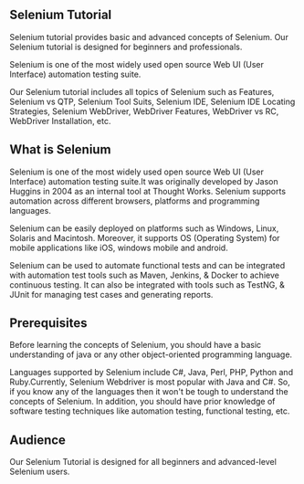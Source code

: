 ## Selenium Tutorial

Selenium tutorial provides basic and advanced concepts of Selenium. Our Selenium tutorial is designed for beginners and professionals.

Selenium is one of the most widely used open source Web UI (User Interface) automation testing suite.

Our Selenium tutorial includes all topics of Selenium such as Features, Selenium vs QTP, Selenium Tool Suits, Selenium IDE, Selenium IDE Locating Strategies, Selenium WebDriver, WebDriver Features, WebDriver vs RC, WebDriver Installation, etc.

## What is Selenium

Selenium is one of the most widely used open source Web UI (User Interface) automation testing suite.It was originally developed by Jason Huggins in 2004 as an internal tool at Thought Works. Selenium supports automation across different browsers, platforms and programming languages.

Selenium can be easily deployed on platforms such as Windows, Linux, Solaris and Macintosh. Moreover, it supports OS (Operating System) for mobile applications like iOS, windows mobile and android.

Selenium can be used to automate functional tests and can be integrated with automation test tools such as Maven, Jenkins, & Docker to achieve continuous testing. It can also be integrated with tools such as TestNG, & JUnit for managing test cases and generating reports.

## Prerequisites

Before learning the concepts of Selenium, you should have a basic understanding of java or any other object-oriented programming language.

Languages supported by Selenium include C#, Java, Perl, PHP, Python and Ruby.Currently, Selenium Webdriver is most popular with Java and C#. So, if you know any of the languages then it won't be tough to understand the concepts of Selenium. In addition, you should have prior knowledge of software testing techniques like automation testing, functional testing, etc.

## Audience

Our Selenium Tutorial is designed for all beginners and advanced-level Selenium users.